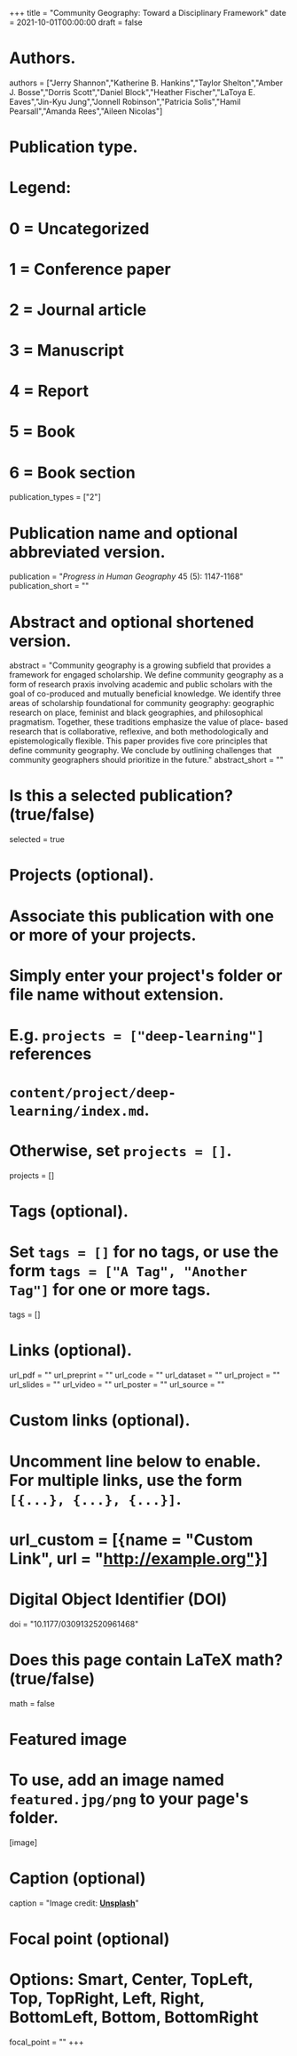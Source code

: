 +++
title = "Community Geography: Toward a Disciplinary Framework"
date = 2021-10-01T00:00:00 
draft = false 

# Authors.
authors = ["Jerry Shannon","Katherine B. Hankins","Taylor Shelton","Amber J. Bosse","Dorris Scott","Daniel Block","Heather Fischer","LaToya E. Eaves","Jin-Kyu Jung","Jonnell Robinson","Patricia Solis","Hamil Pearsall","Amanda Rees","Aileen Nicolas"]

# Publication type.
# Legend:
# 0 = Uncategorized
# 1 = Conference paper
# 2 = Journal article
# 3 = Manuscript
# 4 = Report
# 5 = Book
# 6 = Book section
publication_types = ["2"]

# Publication name and optional abbreviated version.
publication = "_Progress in Human Geography_ 45 (5): 1147-1168"
publication_short = ""

# Abstract and optional shortened version.
abstract = "Community geography is a growing subfield that provides a framework for engaged scholarship. We define community geography as a form of research praxis involving academic and public scholars with the goal of co-produced and mutually beneficial knowledge. We identify three areas of scholarship foundational for community geography: geographic research on place, feminist and black geographies, and philosophical pragmatism. Together, these traditions emphasize the value of place- based research that is collaborative, reflexive, and both methodologically and epistemologically flexible. This paper provides five core principles that define community geography. We conclude by outlining challenges that community geographers should prioritize in the future."
abstract_short = ""

# Is this a selected publication? (true/false)
selected = true

# Projects (optional).
#   Associate this publication with one or more of your projects.
#   Simply enter your project's folder or file name without extension.
#   E.g. `projects = ["deep-learning"]` references 
#   `content/project/deep-learning/index.md`.
#   Otherwise, set `projects = []`.
projects = []

# Tags (optional).
#   Set `tags = []` for no tags, or use the form `tags = ["A Tag", "Another Tag"]` for one or more tags.
tags = []

# Links (optional).
url_pdf = ""
url_preprint = ""
url_code = ""
url_dataset = ""
url_project = ""
url_slides = ""
url_video = ""
url_poster = ""
url_source = ""

# Custom links (optional).
#   Uncomment line below to enable. For multiple links, use the form `[{...}, {...}, {...}]`.
# url_custom = [{name = "Custom Link", url = "http://example.org"}]

# Digital Object Identifier (DOI)
doi = "10.1177/0309132520961468"

# Does this page contain LaTeX math? (true/false)
math = false

# Featured image
# To use, add an image named `featured.jpg/png` to your page's folder. 
[image]
  # Caption (optional)
  caption = "Image credit: [**Unsplash**](https://unsplash.com/photos/pLCdAaMFLTE)"

  # Focal point (optional)
  # Options: Smart, Center, TopLeft, Top, TopRight, Left, Right, BottomLeft, Bottom, BottomRight
  focal_point = ""
+++

